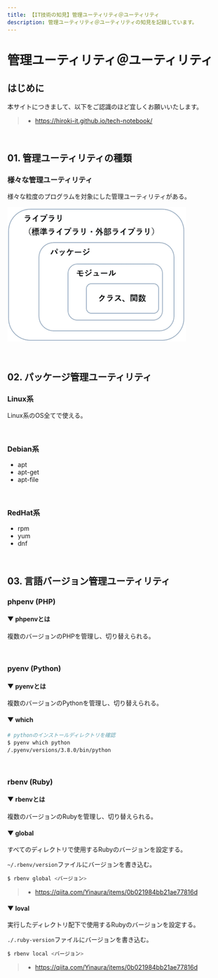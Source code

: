 ```yaml
---
title: 【IT技術の知見】管理ユーティリティ＠ユーティリティ
description: 管理ユーティリティ＠ユーティリティの知見を記録しています。
---
```


# 管理ユーティリティ＠ユーティリティ

## はじめに

本サイトにつきまして、以下をご認識のほど宜しくお願いいたします。

> - https://hiroki-it.github.io/tech-notebook/

<br>

## 01. 管理ユーティリティの種類

### 様々な管理ユーティリティ

様々な粒度のプログラムを対象にした管理ユーティリティがある。

![library_package_module](https://raw.githubusercontent.com/hiroki-it/tech-notebook-images/master/images/library_package_module.png)

<br>

## 02. パッケージ管理ユーティリティ

### Linux系

Linux系のOS全てで使える。

<br>

### Debian系

- apt
- apt-get
- apt-file

<br>

### RedHat系

- rpm
- yum
- dnf

<br>

## 03. 言語バージョン管理ユーティリティ

### phpenv (PHP)

#### ▼ phpenvとは

複数のバージョンのPHPを管理し、切り替えられる。

<br>

### pyenv (Python)

#### ▼ pyenvとは

複数のバージョンのPythonを管理し、切り替えられる。

#### ▼ which

```bash
# pythonのインストールディレクトリを確認
$ pyenv which python
/.pyenv/versions/3.8.0/bin/python
```

<br>

### rbenv (Ruby)

#### ▼ rbenvとは

複数のバージョンのRubyを管理し、切り替えられる。

#### ▼ global

すべてのディレクトリで使用するRubyのバージョンを設定する。

`~/.rbenv/version`ファイルにバージョンを書き込む。

```bash
$ rbenv global <バージョン>
```

> - https://qiita.com/Yinaura/items/0b021984bb21ae77816d

#### ▼ loval

実行したディレクトリ配下で使用するRubyのバージョンを設定する。

`./.ruby-version`ファイルにバージョンを書き込む。

```bash
$ rbenv local <バージョン>
```

> - https://qiita.com/Yinaura/items/0b021984bb21ae77816d

<br>
